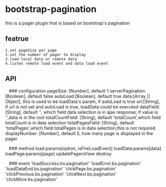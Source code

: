 # bootstrap-pagination
this is a pager plugin that is based on bootstrap's pagination 

## featrue
    1.set pageSize per page
    2.set the number of pager to display
    3.load local data or remote data
    4.listen remote load event and data load event

## API
    ### configuration
        pageSize: [Number], default 1
        serverPagination:[Boolean], default false
        autoLoad:[Boolean], default true
        data:[Array || Object], this is used to be loadData's param, if autoLoad is true
        url:[String], if url is not set and autoLoad is true, loadData could be executed
        dataField: [String], default '', which field data selection is in ajax response; if value is '',data is in the root
        totalCountField: [String], default 'totalCount',which field totalCount is in data selection
        totalPagesField: [String], default 'totalPages',which field totalPages is in data selection;this is not required
        displayNumber: [Number], default 5, how many page is displayed in the pager

    ### method
        load:params[option, isFireLoadEvent]
        loadData:params[data]
        loadPage:params[page]
        updatePagersView
        destroy

    ### event
        'loadSuccess.bs.pagination'
        'loadError.bs.pagination'
        'loadDataEnd.bs.pagination'
        'clickPage.bs.pagination'
        'clickPrevious.bs.pagination'
        'clickNext.bs.pagination'
        'clickMore.bs.pagination'

